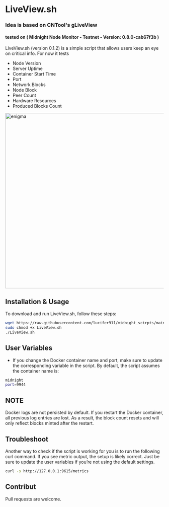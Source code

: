 # LiveView.sh 
### Idea is based on CNTool's gLiveView
#### tested on ( Midnight Node Monitor - Testnet - Version: 0.8.0-cab67f3b )
LiveView.sh (version 0.1.2) is a simple script that allows users keep an eye on critical info. For now it tests
-  Node Version
-  Server Uptime
-  Container Start Time
-  Port
-  Network Blocks
-  Node Block
-  Peer Count
-  Hardware Resources
-  Produced Blocks Count

<img width="557" alt="enigma" src="https://github.com/user-attachments/assets/f34d4b23-b7e9-445c-aba0-d01348fa35a6" />



## Installation & Usage

To download and run LiveView.sh, follow these steps:

```bash
wget https://raw.githubusercontent.com/lucifer911/midnight_scirpts/main/LiveView.sh
sudo chmod +x LiveView.sh
./LiveView.sh
```
## User Variables
- If you change the Docker container name and port, make sure to update the corresponding variable in the script. By default, the script assumes the container name is:
```bash
midnight
port=9944
```

## NOTE
Docker logs are not persisted by default. If you restart the Docker container, all previous log entries are lost. As a result, the block count resets and will only reflect blocks minted after the restart.

## Troubleshoot
Another way to check if the script is working for you is to run the following curl command. If you see metric output, the setup is likely correct. Just be sure to update the user variables if you’re not using the default settings.
```bash
curl -s http://127.0.0.1:9615/metrics
```
## Contribut
Pull requests are welcome. 


